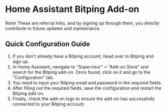 # Home Assistant Bitping Add-on

Note! These are referral links, and by signing up through them,
you directly contribute to future updates and maintenance.

## Quick Configuration Guide

1. If you don't already have a Bitping account, head over to Bitping and sign up.
2. In Home Assistant, navigate to "Supervisor" > "Add-on Store" and search for the Bitping add-on. Once found, click on it and go to the "Configuration" tab.
4. You need to input your Bitping email and password in the required fields.
5. After filling out the required fields, save the configuration and restart the Bitping add-on.
6. Finally, check the add-on logs to ensure the add-on has successfully connected to your Bitping account.

